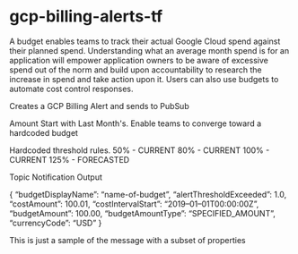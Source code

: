 # gcp-billing-alerts-tf

A budget enables teams to track their actual Google Cloud spend against their planned spend. Understanding what an average month spend is for an application will empower application owners to be aware of excessive spend out of the norm and build upon accountability to research the increase in spend and take action upon it. Users can also use budgets to automate cost control responses.

Creates a GCP Billing Alert and sends to PubSub

Amount
Start with Last Month's.
Enable teams to converge toward a hardcoded budget

Hardcoded threshold rules.
50% - CURRENT
80% - CURRENT
100% - CURRENT
125% - FORECASTED

Topic Notification Output

{
  “budgetDisplayName”: “name-of-budget”,
  “alertThresholdExceeded”: 1.0,
  “costAmount”: 100.01,
  “costIntervalStart”: “2019–01–01T00:00:00Z”,
  “budgetAmount”: 100.00,
  “budgetAmountType”: “SPECIFIED_AMOUNT”,
  “currencyCode”: “USD”
}

This is just a sample of the message with a subset of properties

